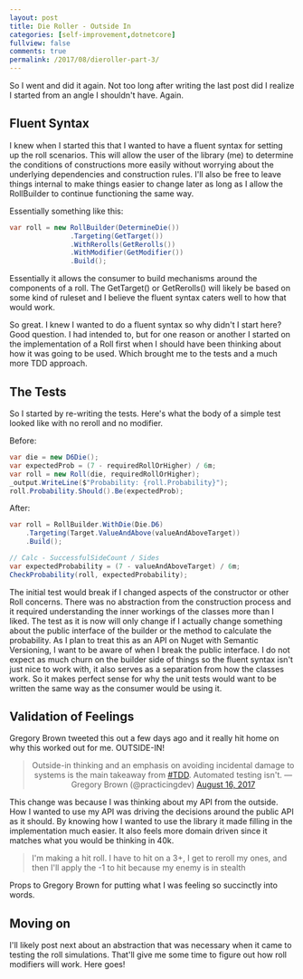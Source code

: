 ```yaml
---
layout: post
title: Die Roller - Outside In
categories: [self-improvement,dotnetcore]
fullview: false
comments: true
permalink: /2017/08/dieroller-part-3/
---
```


So I went and did it again. Not too long after writing the last post did I realize I started from an angle I shouldn't have. Again.

## Fluent Syntax

I knew when I started this that I wanted to have a fluent syntax for setting up the roll scenarios. This will allow the user of the library (me) to determine the conditions of constructions more easily without worrying about the underlying dependencies and construction rules. I'll also be free to leave things internal to make things easier to change later as long as I allow the RollBuilder to continue functioning the same way.

Essentially something like this:

```csharp
var roll = new RollBuilder(DetermineDie())
               .Targeting(GetTarget())
               .WithRerolls(GetRerolls())
               .WithModifier(GetModifier())
               .Build();
```

Essentially it allows the consumer to build mechanisms around the components of a roll. The GetTarget() or GetRerolls() will likely be based on some kind of ruleset and I believe the fluent syntax caters well to how that would work.

So great. I knew I wanted to do a fluent syntax so why didn't I start here? Good question. I had intended to, but for one reason or another I started on the implementation of a Roll first when I should have been thinking about how it was going to be used. Which brought me to the tests and a much more TDD approach.

## The Tests

So I started by re-writing the tests. Here's what the body of a simple test looked like with no reroll and no modifier.

Before:
```csharp
var die = new D6Die();
var expectedProb = (7 - requiredRollOrHigher) / 6m;
var roll = new Roll(die, requiredRollOrHigher);
_output.WriteLine($"Probability: {roll.Probability}");
roll.Probability.Should().Be(expectedProb);
```
After:
```csharp
var roll = RollBuilder.WithDie(Die.D6)
    .Targeting(Target.ValueAndAbove(valueAndAboveTarget))
    .Build();

// Calc - SuccessfulSideCount / Sides
var expectedProbability = (7 - valueAndAboveTarget) / 6m;
CheckProbability(roll, expectedProbability);
```

The initial test would break if I changed aspects of the constructor or other Roll concerns. There was no abstraction from the construction process and it required understanding the inner workings of the classes more than I liked. The test as it is now will only change if I actually change something about the public interface of the builder or the method to calculate the probability. As I plan to treat this as an API on Nuget with Semantic Versioning, I want to be aware of when I break the public interface. I do not expect as much churn on the builder side of things so the fluent syntax isn't just nice to work with, it also serves as a separation from how the classes work. So it makes perfect sense for why the unit tests would want to be written the same way as the consumer would be using it.

## Validation of Feelings

Gregory Brown tweeted this out a few days ago and it really hit home on why this worked out for me. OUTSIDE-IN!

<div style="text-align:center">
<blockquote class="twitter-tweet" data-lang="en">
Outside-in thinking and an emphasis on avoiding incidental damage to systems is the main takeaway from <a href="https://twitter.com/hashtag/TDD?src=hash">#TDD</a>. Automated testing isn't.
— Gregory Brown (@practicingdev) <a href="https://twitter.com/practicingdev/status/897899045003382784">August 16, 2017</a>
</blockquote>
<script async src="//platform.twitter.com/widgets.js" charset="utf-8"></script>
</div>

This change was because I was thinking about my API from the outside. How I wanted to use my API was driving the decisions around the public API as it should. By knowing how I wanted to use the library it made filling in the implementation much easier. It also feels more domain driven since it matches what you would be thinking in 40k.

> I'm making a hit roll. I have to hit on a 3+, I get to reroll my ones, and then I'll apply the -1 to hit because my enemy is in stealth

Props to Gregory Brown for putting what I was feeling so succinctly into words.

## Moving on

I'll likely post next about an abstraction that was necessary when it came to testing the roll simulations. That'll give me some time to figure out how roll modifiers will work. Here goes!
